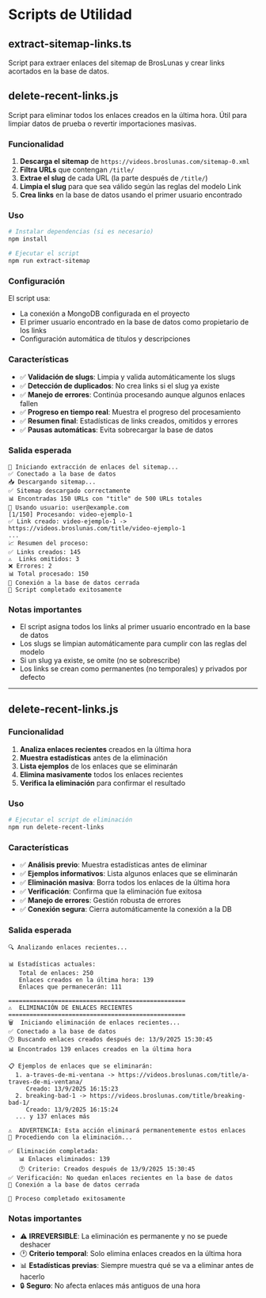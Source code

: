 # Scripts de Utilidad

## extract-sitemap-links.ts

Script para extraer enlaces del sitemap de BrosLunas y crear links acortados en la base de datos.

## delete-recent-links.js

Script para eliminar todos los enlaces creados en la última hora. Útil para limpiar datos de prueba o revertir importaciones masivas.

### Funcionalidad

1. **Descarga el sitemap** de `https://videos.broslunas.com/sitemap-0.xml`
2. **Filtra URLs** que contengan `/title/`
3. **Extrae el slug** de cada URL (la parte después de `/title/`)
4. **Limpia el slug** para que sea válido según las reglas del modelo Link
5. **Crea links** en la base de datos usando el primer usuario encontrado

### Uso

```bash
# Instalar dependencias (si es necesario)
npm install

# Ejecutar el script
npm run extract-sitemap
```

### Configuración

El script usa:
- La conexión a MongoDB configurada en el proyecto
- El primer usuario encontrado en la base de datos como propietario de los links
- Configuración automática de títulos y descripciones

### Características

- ✅ **Validación de slugs**: Limpia y valida automáticamente los slugs
- ✅ **Detección de duplicados**: No crea links si el slug ya existe
- ✅ **Manejo de errores**: Continúa procesando aunque algunos enlaces fallen
- ✅ **Progreso en tiempo real**: Muestra el progreso del procesamiento
- ✅ **Resumen final**: Estadísticas de links creados, omitidos y errores
- ✅ **Pausas automáticas**: Evita sobrecargar la base de datos

### Salida esperada

```
🚀 Iniciando extracción de enlaces del sitemap...
✅ Conectado a la base de datos
📥 Descargando sitemap...
✅ Sitemap descargado correctamente
📊 Encontradas 150 URLs con "title" de 500 URLs totales
👤 Usando usuario: user@example.com
[1/150] Procesando: video-ejemplo-1
✅ Link creado: video-ejemplo-1 -> https://videos.broslunas.com/title/video-ejemplo-1
...
📈 Resumen del proceso:
✅ Links creados: 145
⚠️  Links omitidos: 3
❌ Errores: 2
📊 Total procesado: 150
🔌 Conexión a la base de datos cerrada
🎉 Script completado exitosamente
```

### Notas importantes

- El script asigna todos los links al primer usuario encontrado en la base de datos
- Los slugs se limpian automáticamente para cumplir con las reglas del modelo
- Si un slug ya existe, se omite (no se sobrescribe)
- Los links se crean como permanentes (no temporales) y privados por defecto

---

## delete-recent-links.js

### Funcionalidad

1. **Analiza enlaces recientes** creados en la última hora
2. **Muestra estadísticas** antes de la eliminación
3. **Lista ejemplos** de los enlaces que se eliminarán
4. **Elimina masivamente** todos los enlaces recientes
5. **Verifica la eliminación** para confirmar el resultado

### Uso

```bash
# Ejecutar el script de eliminación
npm run delete-recent-links
```

### Características

- ✅ **Análisis previo**: Muestra estadísticas antes de eliminar
- ✅ **Ejemplos informativos**: Lista algunos enlaces que se eliminarán
- ✅ **Eliminación masiva**: Borra todos los enlaces de la última hora
- ✅ **Verificación**: Confirma que la eliminación fue exitosa
- ✅ **Manejo de errores**: Gestión robusta de errores
- ✅ **Conexión segura**: Cierra automáticamente la conexión a la DB

### Salida esperada

```
🔍 Analizando enlaces recientes...

📊 Estadísticas actuales:
   Total de enlaces: 250
   Enlaces creados en la última hora: 139
   Enlaces que permanecerán: 111

==================================================
⚠️  ELIMINACIÓN DE ENLACES RECIENTES
==================================================
🗑️  Iniciando eliminación de enlaces recientes...
✅ Conectado a la base de datos
🕐 Buscando enlaces creados después de: 13/9/2025 15:30:45
📊 Encontrados 139 enlaces creados en la última hora

📋 Ejemplos de enlaces que se eliminarán:
  1. a-traves-de-mi-ventana -> https://videos.broslunas.com/title/a-traves-de-mi-ventana/
     Creado: 13/9/2025 16:15:23
  2. breaking-bad-1 -> https://videos.broslunas.com/title/breaking-bad-1/
     Creado: 13/9/2025 16:15:24
  ... y 137 enlaces más

⚠️  ADVERTENCIA: Esta acción eliminará permanentemente estos enlaces
🚀 Procediendo con la eliminación...

✅ Eliminación completada:
   📊 Enlaces eliminados: 139
   🕐 Criterio: Creados después de 13/9/2025 15:30:45
✅ Verificación: No quedan enlaces recientes en la base de datos
🔌 Conexión a la base de datos cerrada

🎉 Proceso completado exitosamente
```

### Notas importantes

- ⚠️ **IRREVERSIBLE**: La eliminación es permanente y no se puede deshacer
- 🕐 **Criterio temporal**: Solo elimina enlaces creados en la última hora
- 📊 **Estadísticas previas**: Siempre muestra qué se va a eliminar antes de hacerlo
- 🔒 **Seguro**: No afecta enlaces más antiguos de una hora